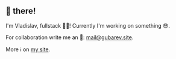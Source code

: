 ## 👋 there!
I'm Vladislav, fullstack 👨‍💻! Currently I'm working on something 😎.

For collaboration write me an 📧: <a href="mailto:mail@gubarev.site">mail@gubarev.site</a>.

More ℹ️ on <a href="https://gubarev.site">my site</a>.
